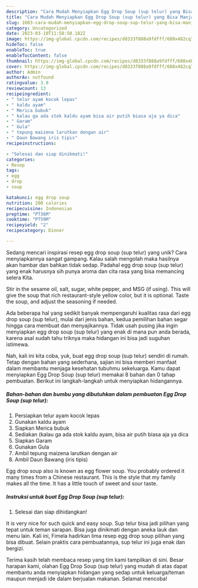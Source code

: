 ```yaml
---
description: "Cara Mudah Menyiapkan Egg Drop Soup (sup telur) yang Bisa Manjain Lidah"
title: "Cara Mudah Menyiapkan Egg Drop Soup (sup telur) yang Bisa Manjain Lidah"
slug: 1603-cara-mudah-menyiapkan-egg-drop-soup-sup-telur-yang-bisa-manjain-lidah
category: Uncategorized
date: 2023-03-10T11:58:50.182Z
image: https://img-global.cpcdn.com/recipes/d8333f888a9fdfff/680x482cq70/egg-drop-soup-sup-telur-foto-resep-utama.jpg
hideToc: false
enableToc: true
enableTocContent: false
thumbnail: https://img-global.cpcdn.com/recipes/d8333f888a9fdfff/680x482cq70/egg-drop-soup-sup-telur-foto-resep-utama.jpg
cover: https://img-global.cpcdn.com/recipes/d8333f888a9fdfff/680x482cq70/egg-drop-soup-sup-telur-foto-resep-utama.jpg
author: Admin
authorAv: notfound
ratingvalue: 3.9
reviewcount: 13
recipeingredient:
- " telur ayam kocok lepas"
- " kaldu ayam"
- " Merica bubuk"
- " kalau ga ada stok kaldu ayam bisa air putih biasa aja ya dica"
- " Garam"
- " Gula"
- " tepung maizena larutkan dengan air"
- " Daun Bawang iris tipis"
recipeinstructions:

- "Selesai dan siap dinikmati!"
categories:
- Resep
tags:
- egg
- drop
- soup

katakunci: egg drop soup 
nutrition: 200 calories
recipecuisine: Indonesian
preptime: "PT36M"
cooktime: "PT59M"
recipeyield: "2"
recipecategory: Dinner

---
```





Sedang mencari inspirasi resep egg drop soup (sup telur) yang unik? Cara menyiapkannya sangat gampang. Kalau salah mengolah maka hasilnya akan hambar dan bahkan tidak sedap. Padahal egg drop soup (sup telur) yang enak harusnya sih punya aroma dan cita rasa yang bisa memancing selera Kita.





Stir in the sesame oil, salt, sugar, white pepper, and MSG (if using). This will give the soup that rich restaurant-style yellow color, but it is optional. Taste the soup, and adjust the seasoning if needed.

Ada beberapa hal yang sedikit banyak mempengaruhi kualitas rasa dari egg drop soup (sup telur), mulai dari jenis bahan, kedua pemilihan bahan segar hingga cara membuat dan menyajikannya. Tidak usah pusing jika ingin menyiapkan egg drop soup (sup telur) yang enak di mana pun anda berada, karena asal sudah tahu triknya maka hidangan ini bisa jadi suguhan istimewa.






Nah, kali ini kita coba, yuk, buat egg drop soup (sup telur) sendiri di rumah. Tetap dengan bahan yang sederhana, sajian ini bisa memberi manfaat dalam membantu menjaga kesehatan tubuhmu sekeluarga. Kamu dapat menyiapkan Egg Drop Soup (sup telur) memakai 8 bahan dan 0 tahap pembuatan. Berikut ini langkah-langkah untuk menyiapkan hidangannya.

<!--inarticleads1-->

##### Bahan-bahan dan bumbu yang dibutuhkan dalam pembuatan Egg Drop Soup (sup telur):

1. Persiapkan  telur ayam kocok lepas
1. Gunakan  kaldu ayam
1. Siapkan  Merica bubuk
1. Sediakan  (kalau ga ada stok kaldu ayam, bisa air putih biasa aja ya dica
1. Siapkan  Garam
1. Gunakan  Gula
1. Ambil  tepung maizena larutkan dengan air
1. Ambil  Daun Bawang (iris tipis)


Egg drop soup also is known as egg flower soup. You probably ordered it many times from a Chinese restaurant. This is the style that my family makes all the time. It has a little touch of sweet and sour taste. 

<!--inarticleads2-->

##### Instruksi untuk buat Egg Drop Soup (sup telur):


1. Selesai dan siap dihidangkan!

It is very nice for such quick and easy soup. Sup telur bisa jadi pilihan yang tepat untuk teman sarapan. Bisa juga dinikmati dengan aneka lauk dan menu lain. Kali ini, Fimela hadirkan lima resep egg drop soup pilihan yang bisa dibuat. Selain praktis cara pembuatannya, sup telur ini juga enak dan bergizi. 

Terima kasih telah membaca resep yang tim kami tampilkan di sini. Besar harapan kami, olahan Egg Drop Soup (sup telur) yang mudah di atas dapat membantu anda menyiapkan hidangan yang sedap untuk keluarga/teman maupun menjadi ide dalam berjualan makanan. Selamat mencoba!
